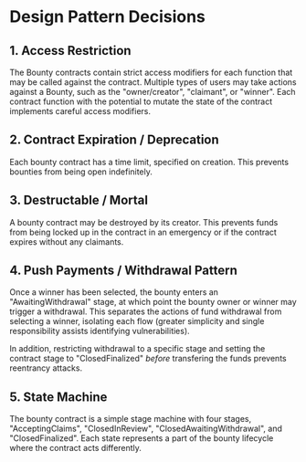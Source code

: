 # Design Pattern Decisions

## 1. Access Restriction
The Bounty contracts contain strict access modifiers for each function that may be called against the contract. Multiple types of users may take actions against a Bounty, such as the "owner/creator", "claimant", or "winner". Each contract function with the potential to mutate the state of the contract implements careful access modifiers.

## 2. Contract Expiration / Deprecation
Each bounty contract has a time limit, specified on creation. This prevents bounties from being open indefinitely.

## 3. Destructable / Mortal
A bounty contract may be destroyed by its creator. This prevents funds from being locked up in the contract in an emergency or if the contract expires without any claimants.

## 4. Push Payments / Withdrawal Pattern
Once a winner has been selected, the bounty enters an "AwaitingWithdrawal" stage, at which point the bounty owner or winner may trigger a withdrawal. This separates the actions of fund withdrawal from selecting a winner, isolating each flow (greater simplicity and single responsibility assists identifying vulnerabilities).

In addition, restricting withdrawal to a specific stage and setting the contract stage to "ClosedFinalized" *before* transfering the funds prevents reentrancy attacks.

## 5. State Machine
The bounty contract is a simple stage machine with four stages, "AcceptingClaims", "ClosedInReview", "ClosedAwaitingWithdrawal", and "ClosedFinalized". Each state represents a part of the bounty lifecycle where the contract acts differently.
